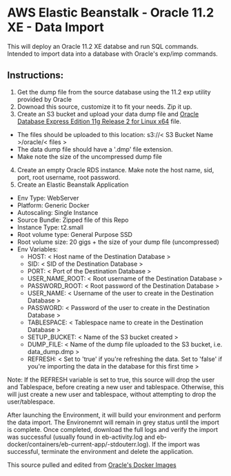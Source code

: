 # AWS Elastic Beanstalk - Oracle 11.2 XE - Data Import

This will deploy an Oracle 11.2 XE databse and run SQL commands. Intended to import data into a database with Oracle's exp/imp commands.


## Instructions:
1) Get the dump file from the source database using the 11.2 exp utility provided by Oracle
2) Downoad this source, customize it to fit your needs. Zip it up.
3) Create an S3 bucket and upload your data dump file and [ 
Oracle Database Express Edition 11g Release 2 for Linux x64](http://www.oracle.com/technetwork/database/database-technologies/express-edition/downloads/index.html) file.
  - The files should be uploaded to this location: s3://< S3 Bucket Name >/oracle/< files >
  - The data dump file should have a '.dmp' file extension.
  - Make note the size of the uncompressed dump file 
4) Create an empty Oracle RDS instance. Make note the host name, sid, port, root username, root password. 
5) Create an Elastic Beanstalk Application 
  - Env Type: WebServer
  - Platform: Generic Docker
  - Autoscaling: Single Instance
  - Source Bundle: Zipped file of this Repo
  - Instance Type: t2.small
  - Root volume type: General Purpose SSD 
  - Root volume size: 20 gigs + the size of your dump file (uncompressed)
  - Env Variables:
    - HOST: < Host name of the Destination Database >
    - SID: < SID of the Destination Database >
    - PORT: < Port of the Destination Database >
    - USER_NAME_ROOT: < Root username of the Destination Database >
    - PASSWORD_ROOT: < Root password of the Destination Database >
    - USER_NAME: < Username of the user to create in the Destination Database >
    - PASSWORD: < Password of the user to create in the Destination Database >
    - TABLESPACE: < Tablespace name to create in the Destination Database >
    - SETUP_BUCKET: < Name of the S3 bucket created >
    - DUMP_FILE: < Name of the dump file uploaded to the S3 bucket, i.e. data_dump.dmp >
    - REFRESH: < Set to 'true' if you're refreshing the data. Set to 'false' if you're importing the data in the database for this first time >

  Note: If the REFRESH variable is set to true, this source will drop the user and Tablespace, before creating a new user and tablespace. Otherwise, this will just create a new user and tablespace, without attempting to drop the user/tablespace.

  After launching the Environment, it will build your environment and perform the data import. The Environemnt will remain in grey status until the import is complete. Once completed, download the full logs and verify the import was successful (usually found in eb-activity.log and eb-docker/containers/eb-current-app/<container-id>-stdouterr.log). If the import was successful, terminate the environment and delete the application.




This source pulled and edited from [Oracle's Docker Images](https://github.com/oracle/docker-images/tree/master/OracleDatabase/dockerfiles/11.2.0.2)


